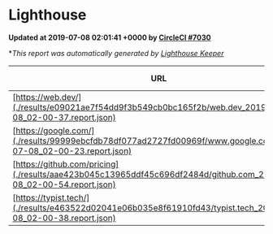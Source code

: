 
# Lighthouse

**Updated at 2019-07-08 02:01:41 +0000 by [CircleCI #7030](https://circleci.com/gh/ItinerisLtd/lighthouse-keeper-example/7030)**

**This report was automatically generated by [Lighthouse Keeper](https://github.com/itinerisltd/lighthouse-keeper)*

| URL | Performance | Accessibility | Best Practices | SEO | PWA | Updated At |
| --- | --- | --- | --- | --- | --- | --- |
| [https://web.dev/](./results/e09021ae7f54dd9f3b549cb0bc165f2b/web.dev_2019-07-08_02-00-37.report.json) | 0.92 | 0.9 | 1 | 0.97 | 1 | 2019-07-08T02:00:37.115Z |
| [https://google.com/](./results/99999ebcfdb78df077ad2727fd00969f/www.google.com_2019-07-08_02-00-23.report.json) | 0.96 | 0.86 | 0.93 | 0.82 | 0.56 | 2019-07-08T02:00:23.094Z |
| [https://github.com/pricing](./results/aae423b045c13965ddf45c696df2484d/github.com_2019-07-08_02-00-54.report.json) | 0.78 | 0.93 | 0.93 | 0.92 | 0.56 | 2019-07-08T02:00:54.190Z |
| [https://typist.tech/](./results/e463522d02041e06b035e8f61910fd43/typist.tech_2019-07-08_02-00-38.report.json) | 1 |  |  |  |  | 2019-07-08T02:00:38.231Z |
